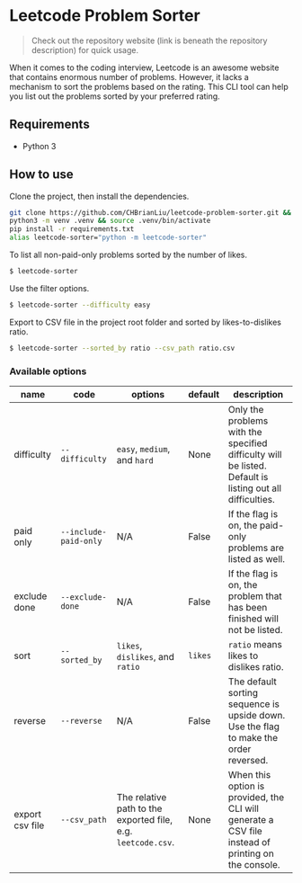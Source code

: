 # Leetcode Problem Sorter

> Check out the repository website (link is beneath the repository description) for quick usage.

When it comes to the coding interview, Leetcode is an awesome website that contains enormous number of problems. However, it lacks a mechanism to sort the problems based on the rating. This CLI tool can help you list out the problems sorted by your preferred rating.

## Requirements

* Python 3

## How to use

Clone the project, then install the dependencies.

```bash
git clone https://github.com/CHBrianLiu/leetcode-problem-sorter.git && cd leetcode-problem-sorter
python3 -m venv .venv && source .venv/bin/activate
pip install -r requirements.txt
alias leetcode-sorter="python -m leetcode-sorter"
```

To list all non-paid-only problems sorted by the number of likes.

```bash
$ leetcode-sorter
```

Use the filter options.

```bash
$ leetcode-sorter --difficulty easy
```

Export to CSV file in the project root folder and sorted by likes-to-dislikes ratio.

```bash
$ leetcode-sorter --sorted_by ratio --csv_path ratio.csv
```

### Available options

| name            | code                  | options                                                      | default | description                                                                                              |
| --------------- | --------------------- | ------------------------------------------------------------ | ------- | -------------------------------------------------------------------------------------------------------- |
| difficulty      | `--difficulty`        | `easy`, `medium`, and `hard`                                 | None    | Only the problems with the specified difficulty will be listed. Default is listing out all difficulties. |
| paid only       | `--include-paid-only` | N/A                                                          | False   | If the flag is on, the paid-only problems are listed as well.                                            |
| exclude done    | `--exclude-done`      | N/A                                                          | False   | If the flag is on, the problem that has been finished will not be listed.                                |
| sort            | `--sorted_by`         | `likes`, `dislikes`, and `ratio`                             | `likes` | `ratio` means likes to dislikes ratio.                                                                   |
| reverse         | `--reverse`           | N/A                                                          | False   | The default sorting sequence is upside down. Use the flag to make the order reversed.                    |
| export csv file | `--csv_path`          | The relative path to the exported file, e.g. `leetcode.csv`. | None    | When this option is provided, the CLI will generate a CSV file instead of printing on the console.       |
